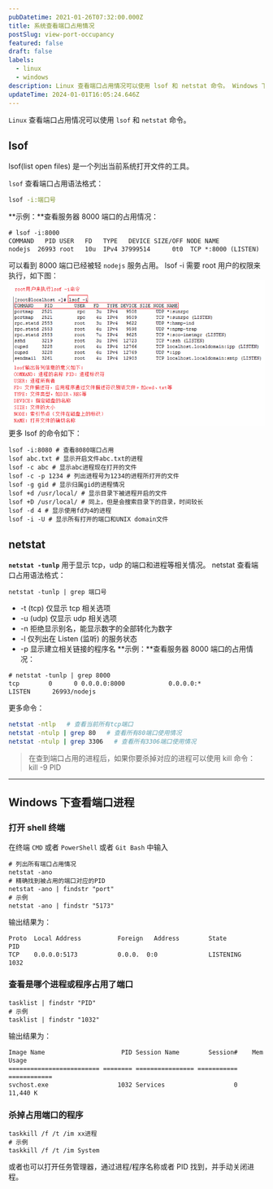 ```yaml
---
pubDatetime: 2021-01-26T07:32:00.000Z
title: 系统查看端口占用情况
postSlug: view-port-occupancy
featured: false
draft: false
labels:
  - linux
  - windows
description: Linux 查看端口占用情况可以使用 lsof 和 netstat 命令。 Windows 下使用netstat查看端口进程。
updateTime: 2024-01-01T16:05:24.646Z
---
```


`Linux` 查看端口占用情况可以使用 `lsof` 和 `netstat` 命令。

## lsof

lsof(list open files) 是一个列出当前系统打开文件的工具。

`lsof` 查看端口占用语法格式：

```bash
lsof -i:端口号
```

**示例：**查看服务器 8000 端口的占用情况：

```plaintext
# lsof -i:8000
COMMAND   PID USER   FD   TYPE   DEVICE SIZE/OFF NODE NAME
nodejs  26993 root   10u  IPv4 37999514      0t0  TCP *:8000 (LISTEN)
```

可以看到 8000 端口已经被轻 `nodejs` 服务占用。
lsof -i 需要 root 用户的权限来执行，如下图：
![lsof](../../assets/images/view-port-occupancy-on-linux.png)
更多 lsof 的命令如下：

```shell
lsof -i:8080 # 查看8080端口占用
lsof abc.txt # 显示开启文件abc.txt的进程
lsof -c abc # 显示abc进程现在打开的文件
lsof -c -p 1234 # 列出进程号为1234的进程所打开的文件
lsof -g gid # 显示归属gid的进程情况
lsof +d /usr/local/ # 显示目录下被进程开启的文件
lsof +D /usr/local/ # 同上，但是会搜索目录下的目录，时间较长
lsof -d 4 # 显示使用fd为4的进程
lsof -i -U # 显示所有打开的端口和UNIX domain文件
```

## netstat

**`netstat -tunlp`** 用于显示 tcp，udp 的端口和进程等相关情况。
netstat 查看端口占用语法格式：

```shell
netstat -tunlp | grep 端口号
```

- -t (tcp) 仅显示 tcp 相关选项
- -u (udp) 仅显示 udp 相关选项
- -n 拒绝显示别名，能显示数字的全部转化为数字
- -l 仅列出在 Listen (监听) 的服务状态
- -p 显示建立相关链接的程序名
  **示例：**查看服务器 8000 端口的占用情况：

```plaintext
# netstat -tunlp | grep 8000
tcp        0      0 0.0.0.0:8000            0.0.0.0:*               LISTEN      26993/nodejs
```

更多命令：

```bash
netstat -ntlp   # 查看当前所有tcp端口
netstat -ntulp | grep 80   # 查看所有80端口使用情况
netstat -ntulp | grep 3306   # 查看所有3306端口使用情况
```

> 在查到端口占用的进程后，如果你要杀掉对应的进程可以使用 kill 命令：  
> kill -9 PID

---

## Windows 下查看端口进程

### 打开 shell 终端

在终端 `CMD` 或者 `PowerShell` 或者 `Git Bash` 中输入

```shell
# 列出所有端口占用情况
netstat -ano
# 精确找到被占用的端口对应的PID
netstat -ano | findstr "port"
# 示例
netstat -ano | findstr "5173"
```

输出结果为：

```plaintext
Proto  Local Address          Foreign   Address        State           PID
TCP    0.0.0.0:5173           0.0.0.  0:0              LISTENING       1032
```

### 查看是哪个进程或程序占用了端口

```shell
tasklist | findstr "PID"
# 示例
tasklist | findstr "1032"
```

输出结果为：

```plaintext
Image Name                     PID Session Name        Session#    Mem Usage
========================= ======== ================ =========== ============
svchost.exe                   1032 Services                   0     11,440 K
```

### 杀掉占用端口的程序

```shell
taskkill /f /t /im xx进程
# 示例
taskkill /f /t /im System
```

或者也可以打开任务管理器，通过进程/程序名称或者 PID 找到，并手动关闭进程。
